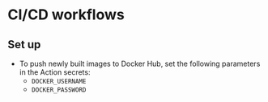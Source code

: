# CI/CD workflows

## Set up

- To push newly built images to Docker Hub, set the following parameters in the Action secrets:
  - `DOCKER_USERNAME`
  - `DOCKER_PASSWORD`
